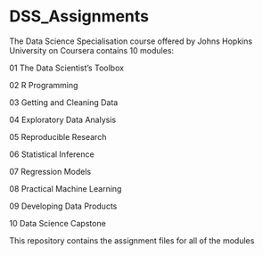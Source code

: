 # DSS_Assignments

The Data Science Specialisation course offered by Johns Hopkins University on Coursera contains 10 modules:


01 The Data Scientist’s Toolbox

02 R Programming

03 Getting and Cleaning Data

04 Exploratory Data Analysis

05 Reproducible Research

06 Statistical Inference

07 Regression Models

08 Practical Machine Learning

09 Developing Data Products

10 Data Science Capstone


This repository contains the assignment files for all of the modules
